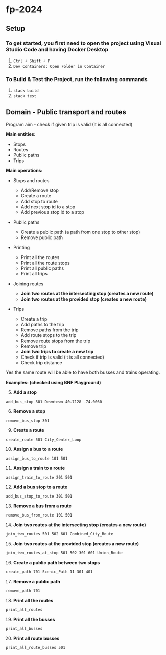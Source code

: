 # fp-2024

## Setup

### To get started, you first need to open the project using Visual Studio Code and having Docker Desktop
1. `Ctrl + Shift + P`
2. `Dev Containers: Open Folder in Container`

### To Build & Test the Project, run the following commands
1. `stack build`
2. `stack test`

## Domain - Public transport and routes

Program aim - check if given trip is valid (It is all connected)

**Main entities:**
- Stops
- Routes
- Public paths
- Trips

**Main operations:**
- Stops and routes
    - Add/Remove stop
    - Create a route
    - Add stop to route
    - Add next stop id to a stop
    - Add previous stop id to a stop

- Public paths
    - Create a public path (a path from one stop to other stop)
    - Remove public path

- Printing
    - Print all the routes
    - Print all the route stops
    - Print all public paths
    - Print all trips

- Joining routes
    - **Join two routes at the intersecting stop (creates a new route)**
    - **Join two routes at the provided stop (creates a new route)**

- Trips
    - Create a trip
    - Add paths to the trip
    - Remove paths from the trip
    - Add route stops to the trip
    - Remove route stops from the trip
    - Remove trip
    - **Join two trips to create a new trip**
    - Check if trip is valid (it is all connected)
    - Check trip distance

Yes the same route will be able to have both busses and trains operating.

**Examples: (checked using BNF Playground)**

5. **Add a stop**  
```
add_bus_stop 301 Downtown 40.7128 -74.0060
```

6. **Remove a stop**  
```
remove_bus_stop 301
```

9. **Create a route**  
```
create_route 501 City_Center_Loop
```
10. **Assign a bus to a route**  
 ```
 assign_bus_to_route 101 501
 ```

11. **Assign a train to a route**  
 ```
 assign_train_to_route 201 501
 ```

12. **Add a bus stop to a route**  
 ```
 add_bus_stop_to_route 301 501
 ```

13. **Remove a bus from a route**  
 ```
 remove_bus_from_route 101 501
 ```

14. **Join two routes at the intersecting stop (creates a new route)**  
 ```
 join_two_routes 501 502 601 Combined_City_Route
 ```

15. **Join two routes at the provided stop (creates a new route)**  
 ```
 join_two_routes_at_stop 501 502 301 601 Union_Route
 ```

16. **Create a public path between two stops**  
 ```
 create_path 701 Scenic_Path 11 301 401
 ```

17. **Remove a public path**  
 ```
 remove_path 701
 ```

18. **Print all the routes**  
 ```
 print_all_routes
 ```

19. **Print all the busses**  
 ```
 print_all_busses
 ```

20. **Print all route busses**  
 ```
 print_all_route_busses 501
 ```